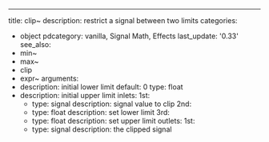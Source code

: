 ---
title: clip~
description: restrict a signal between two limits
categories:
- object
pdcategory: vanilla, Signal Math, Effects
last_update: '0.33'
see_also:
- min~
- max~
- clip
- expr~
arguments:
- description: initial lower limit 
  default: 0
  type: float
- description: initial upper limit 
inlets:
  1st:
  - type: signal
    description: signal value to clip
  2nd:
  - type: float
    description: set lower limit
  3rd:
  - type: float
    description: set upper limit
outlets:
  1st:
  - type: signal
    description: the clipped signal

